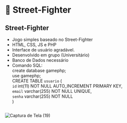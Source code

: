 # :boxing_glove: Street-Fighter

##  Street-Fighter  
- Jogo simples baseado no Street-Fighter
- HTML, CSS, JS e PHP
- Interface de usuário agradável.
- Desenvolvido em grupo (Universitário)
- Banco de Dados necessário
- Comando SQL:
<br>create database gamephp;
<br>use gamephp;
<br>CREATE TABLE `usuario` (
<br>`id` int(11) NOT NULL AUTO_INCREMENT PRIMARY KEY,
<br>`email` varchar(255) NOT NULL UNIQUE,
<br>`senha` varchar(255) NOT NULL
<br>)
##
![Captura de Tela (19)](https://github.com/KenzoSant/Street-Fighter/assets/83035443/3142d9dd-75a8-408e-9c9e-c9239a8bed2c)

